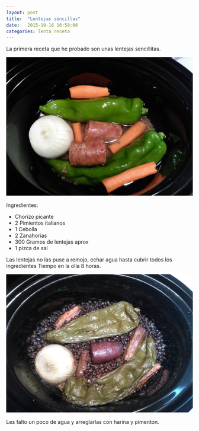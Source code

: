 ```yaml
---
layout: post
title:  "Lentejas sencillas"
date:   2015-10-16 16:58:00
categories: lenta receta
---
```


La primera receta que he probado son unas lentejas sencillitas.

![Lentejas antes][lentejas_antes]

Ingredientes:

* Chorizo picante
* 2 Pimientos italianos
* 1 Cebolla
* 2 Zanahorias
* 300 Gramos de lentejas aprox
* 1 pizca de sal

Las lentejas no las puse a remojo, echar agua hasta cubrir todos los ingredientes
Tiempo en la olla 8 horas.

![Lentejas despues][lentejas_despues]

Les falto un poco de agua y arreglarlas con harina y pimenton.

[lentejas_antes]: /static/images/2015-10-16_lentejas1.jpg
[lentejas_despues]: /static/images/2015-10-17_lentejas2.jpg